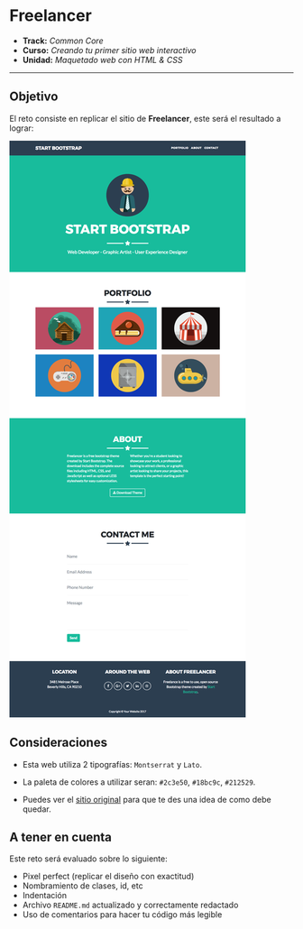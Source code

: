 # Freelancer

* **Track:** _Common Core_
* **Curso:** _Creando tu primer sitio web interactivo_
* **Unidad:** _Maquetado web con HTML & CSS_

***

## Objetivo

El reto consiste en replicar el sitio de **Freelancer**, este será el resultado
a lograr:

![Freelancer Website](docs/fullpage.png)

## Consideraciones

* Esta web utiliza 2 tipografías: `Montserrat` y `Lato`.

* La paleta de colores a utilizar seran: `#2c3e50`, `#18bc9c`,
  `#212529`.

* Puedes ver el
 [sitio original](https://blackrockdigital.github.io/startbootstrap-freelancer/)
  para que te des una idea de como debe quedar.


## A tener en cuenta

Este reto será evaluado sobre lo siguiente:

* Pixel perfect (replicar el diseño con exactitud)
* Nombramiento de clases, id, etc
* Indentación
* Archivo `README.md` actualizado y correctamente redactado
* Uso de comentarios para hacer tu código más legible
